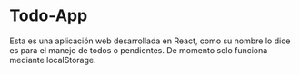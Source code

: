 # Todo-App
Esta es una aplicación web desarrollada en React, como su nombre lo dice es para el manejo de todos o pendientes. De momento solo funciona mediante localStorage.
